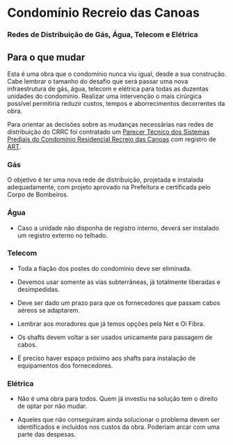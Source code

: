 # Condomínio Recreio das Canoas
### Redes de Distribuição de Gás, Água, Telecom e Elétrica
  
## Para o que mudar

Esta é uma obra que o condomínio nunca viu igual, desde a sua construção. Cabe lembrar o tamanho do desafio que será passar uma nova infraestrutura de gás, água, telecom e elétrica para todas as duzentas unidades do condomínio. Realizar uma intervenção o mais cirúrgica possível permitiria reduzir custos, tempos e aborrecimentos decorrentes da obra.

Para orientar as decisões sobre as mudanças necessárias nas redes de distribuição do CRRC foi contratado um [Parecer Técnico dos Sistemas Prediais do Condomínio Residencial Recreio das Canoas](/doc/ParecerTecnico.pdf) com registro de [ART](/doc/ARTDefinitiva.pdf).

### Gás

O objetivo é ter uma nova rede de distribuição, projetada e instalada adequadamente, com projeto aprovado na Prefeitura e certificada pelo Corpo de Bombeiros.

### Água

- Caso a unidade não disponha de registro interno, deverá ser instalado um registro externo no telhado.


### Telecom

- Toda a fiação dos postes do condomínio deve ser eliminada.

- Devemos usar somente as vias subterrâneas, já totalmente liberadas e desimpedidas.

- Deve ser dado um prazo para que os fornecedores que passam cabos aéreos se adaptarem.

- Lembrar aos moradores que já temos opções pela Net e Oi Fibra.

- Os shafts devem voltar a ser usados unicamente para passagem de cabos.

- É preciso haver espaço próximo aos shafts para instalação de equipamentos dos fornecedores.

### Elétrica

- Não é uma obra para todos. Quem já investiu na solução tem o direito de optar por não mudar.

- Aqueles que não conseguiram ainda solucionar o problema devem ser identificados e incluídos nos custos da obra. Poderiam arcar com uma parte das despesas.
